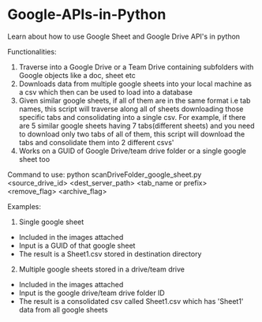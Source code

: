 # Google-APIs-in-Python
Learn about how to use Google Sheet and Google Drive API's in python

Functionalities:
1. Traverse into a Google Drive or a Team Drive containing subfolders with Google objects like a doc, sheet etc
2. Downloads data from multiple google sheets into your local machine as a csv which then can be used to load into a database
3. Given similar google sheets, if all of them are in the same format i.e tab names, this script will traverse along all of sheets downloading those specific tabs and consolidating into a single csv.
For example, if there are 5 similar google sheets having 7 tabs(different sheets) and you need to download only two tabs of all of them, this script will download the tabs and consolidate them into 2 different csvs'
4. Works on a GUID of Google Drive/team drive folder or a single google sheet too

Command to use: 
python scanDriveFolder_google_sheet.py <source_drive_id> <dest_server_path> <tab_name or prefix> <remove_flag> <archive_flag>

Examples: 
1. Single google sheet 
  - Included in the images attached 
  - Input is a GUID of that google sheet
  - The result is a Sheet1.csv stored in destination directory
   
2. Multiple google sheets stored in a drive/team drive
  - Included in the images attached
  - Input is the google drive/team drive folder ID
  - The result is a consolidated csv called Sheet1.csv which has 'Sheet1' data from all google sheets
